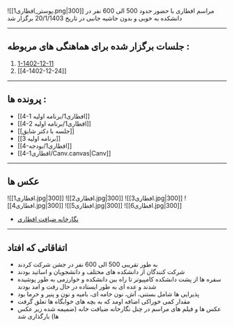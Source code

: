 ![[پوستر_افطاری1.png|300]]
مراسم افطاری با حضور حدود 500 الی 600 نفر در دانشکده به خوبی و بدون حاشیه جانبی در تاریخ 20/1/1403 برگزار شد

---
## جلسات برگزار شده برای هماهنگی های مربوطه :

1. [1-1402-12-11](1-1402-12-11.md)
2. [[4-1402-12-24]]


---
## پرونده ها :

* [[4-افطاری1/برنامه اولیه 1]]
* [[4-افطاری1/برنامه اولیه 2]]
* [[جلسه با دکتر شایق]]
* [[برنامه اولیه 3]]
* [[4-افطاری1/بودجه]]
* [[4-افطاری1/Canv.canvas|Canv]]

---
## عکس ها

![[افطاری1.jpg|300]]
![[افطاری2.jpg|300]]
![[افطاری3.jpg|300]]
![[افطاری4.jpg|300]]
![[افطاری5.jpg|300]]
![[افطاری6.jpg|300]]
* [نگارخانه ضیافت افطاری](https://t.me/ziafat_eftari_gallery/319)

---
## اتفاقاتی که افتاد

* به طور تقریبی 500 الی 600 نفر در جشن شرکت کردند
* شرکت کنندگان از دانشکده های مختلف و دانشجویان و اساتید بودند
* سفره ها از پشت دانشکده کامپیوتر تا راه بین دانشکده و خوارزمی به طور پوشیده شدند و عده ای به طور ایستاده در حال رفت و امد بودند
* پذیرایی ها شامل بستنی، آش، نون خامه ای، بامیه و نون و پنیر و خرما بود
* مقدار کمی خوراکی اضافه اومد که به بچه های خوابگاه ها تعلق گرفت
* عکس ها و فیلم های مراسم در چنل نگارخانه ضیافت خانه (ضمیمه شده زیر عکس ها) بارگذاری شد